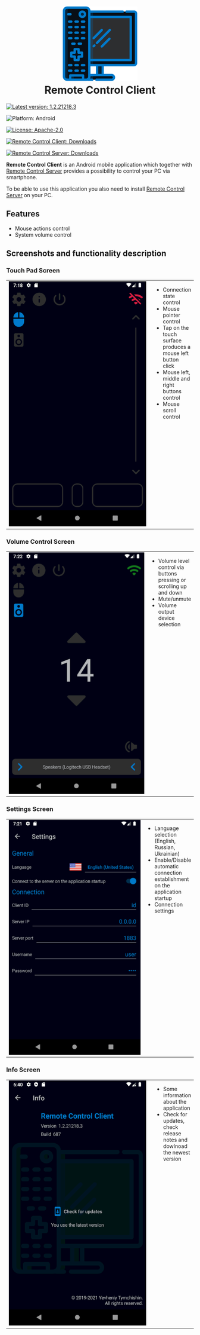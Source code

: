 <h1 align="center">
  <img src=".attachments/logo.png" alt="Remote Control Client" />
  <br>
  Remote Control Client
</h1>

[![Latest version: 1.2.21218.3](https://img.shields.io/badge/Latest_version-1.2.21218.3-007ACC)](https://github.com/Tum4ik/remote-control-client/releases/download/1.2.21218.3/RemoteControlClient-1.2.21218.3.apk)

![Platform: Android](https://img.shields.io/badge/Platform-Android-%23373737)

[![License: Apache-2.0](https://img.shields.io/badge/License-Apache--2.0-%23373737)](LICENSE)

[![Remote Control Client: Downloads](https://img.shields.io/badge/Remote_Control_Client-Downloads-007ACC)](https://github.com/Tum4ik/remote-control-client/releases)

[![Remote Control Server: Downloads](https://img.shields.io/badge/Remote_Control_Server-Downloads-007ACC)](https://github.com/Tum4ik/remote-control-server/releases)

**Remote Control Client** is an Android mobile application which together with [Remote Control Server](https://github.com/Tum4ik/remote-control-server) provides a possibility to control your PC via smartphone.

To be able to use this application you also need to install [Remote Control Server](https://github.com/Tum4ik/remote-control-server) on your PC.

## Features
* Mouse actions control
* System volume control

## Screenshots and functionality description

### Touch Pad Screen
<table>
  <tr>
    <td width="500px"><img src=".attachments/TouchPadScreen.png" alt="Touch Pad Screen" /></td>
    <td valign="top">
      <ul>
        <li>Connection state control</li>
        <li>Mouse pointer control</li>
        <li>Tap on the touch surface produces a mouse left button click</li>
        <li>Mouse left, middle and right buttons control</li>
        <li>Mouse scroll control</li>
      </ul>
    </td>
  </tr>
</table>

### Volume Control Screen
<table>
  <tr>
    <td width="500px"><img src=".attachments/VolumeScreen.png" alt="Volume Screen" /></td>
    <td valign="top">
      <ul>
        <li>Volume level control via buttons pressing or scrolling up and down</li>
        <li>Mute/unmute</li>
        <li>Volume output device selection</li>
      </ul>
    </td>
  </tr>
</table>

### Settings Screen
<table>
  <tr>
    <td width="500px"><img src=".attachments/SettingsScreen.png" alt="Settings Screen" /></td>
    <td valign="top">
      <ul>
        <li>Language selection (English, Russian, Ukrainian)</li>
        <li>Enable/Disable automatic connection establishment on the application startup</li>
        <li>Connection settings</li>
      </ul>
    </td>
  </tr>
</table>

### Info Screen
<table>
  <tr>
    <td width="500px"><img src=".attachments/InfoScreen.png" alt="Info Screen" /></td>
    <td valign="top">
      <ul>
        <li>Some information about the application</li>
        <li>Check for updates, check release notes and dowlnoad the newest version</li>
      </ul>
    </td>
  </tr>
</table>
